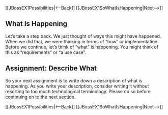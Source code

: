 [[JBossEX1Possibilities|<--Back]] [[JBossEX1SoWhatIsHappening|Next-->]]

## What Is Happening
Let’s take a step back. We just thought of ways this might have happened. When we did that, we were thinking in terms of “how” or implementation. Before we continue, let’s think of “what” is happening. You might think of this as “requirements” or “a use case”.

## Assignment: Describe What
So your next assignment is to write down a description of what is happening. As you write your description, consider writing it without resorting to too much technological terminology. Please do so before continuing on to the next section.

[[JBossEX1Possibilities|<--Back]] [[JBossEX1SoWhatIsHappening|Next-->]]